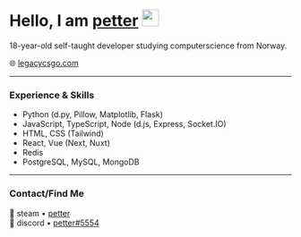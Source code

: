 # Hello, I am <a href="https://legacycsgo.com/petter">petter</a> <img src="https://raw.githubusercontent.com/MartinHeinz/MartinHeinz/master/wave.gif" width="30px">

18-year-old self-taught developer studying computerscience from Norway.

🌐 [legacycsgo.com](https://legacycsgo.com)

---
### Experience & Skills
- Python (d.py, Pillow, Matplotlib, Flask)  
- JavaScript, TypeScript, Node (d.js, Express, Socket.IO)  
- HTML, CSS (Tailwind)
- React, Vue (Next, Nuxt)  
- Redis  
- PostgreSQL, MySQL, MongoDB
---

### Contact/Find Me
💬 steam • [petter](https://steamcommunity.com/id/unsmooth)  
💬 discord • [petter#5554](dsc.bio/blaasmo)

